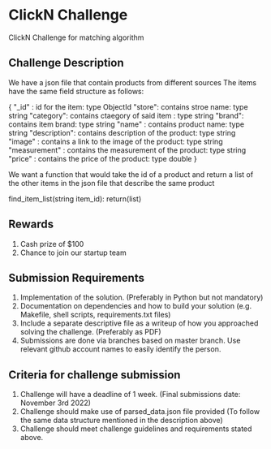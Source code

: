 # ClickN Challenge

ClickN Challenge for matching algorithm

## Challenge Description

We have a json file that contain products from different sources
The items have the same field structure as follows:

{
"_id" : id for the item: type ObjectId
"store": contains stroe name: type string
"category": contains ctaegory of said item : type string
"brand": contains item brand: type string
"name" : contains product name: type string
"description": contains description of the product: type string
"image" : contains a link to the image of the product: type string
"measurement" : contains the measurement of the product: type string
"price" : contains the price of the product: type double
}

We want a function that would take the id of a product and return a list of the other items in the json file that describe the same product

find_item_list(string item_id):
return(list)

## Rewards
1. Cash prize of $100
2. Chance to join our startup team

## Submission Requirements
1. Implementation of the solution. (Preferably in Python but not mandatory)
2. Documentation on dependencies and how to build your solution (e.g. Makefile, shell scripts, requirements.txt files)
3. Include a separate descriptive file as a writeup of how you approached solving the challenge. (Preferably as PDF)
4. Submissions are done via branches based on master branch. Use relevant github account names to easily identify the person.

## Criteria for challenge submission
1. Challenge will have a deadline of 1 week. (Final submissions date: November 3rd 2022)
2. Challenge should make use of parsed_data.json file provided (To follow the same data structure mentioned in the description above)
3. Challenge should meet challenge guidelines and requirements stated above.